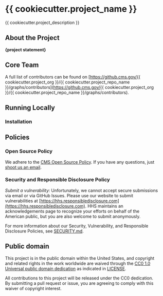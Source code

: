 # {{ cookiecutter.project_name }}

{{ cookiecutter.project_description }}

## About the Project
**{project statement}**

<!--- 
### Project Vision
**{project vision}** -->

<!-- 
### Project Mission
**{project mission}** -->

<!-- 
### Agency Mission
TODO: Recommended to include since this is an agency-led project -->

<!-- 
### Team Mission
TODO: Recommended to include since this is an agency-led project -->

## Core Team
A full list of contributors can be found on [https://github.cms.gov/{{ cookiecutter.project_org }}/{{ cookiecutter.project_repo_name }}/graphs/contributors](https://github.cms.gov/{{ cookiecutter.project_org }}/{{ cookiecutter.project_repo_name }}/graphs/contributors).

<!--
## Documentation Index

TODO: This is a like a 'table of contents" for your documentation. Tier 0/1 projects with simple README.md files without many sections may or may not need this, but it is still extremely helpful to provide "bookmark" or "anchor" links to specific sections of your file to be referenced in tickets, docs, or other communication channels.

**{list of .md at top directory and descriptions}**
-->

<!--
## Repository Structure

TODO: Using the "tree -d" command can be a helpful way to generate this information, but, be sure to update it as the project evolves and changes over time.

**{list directories and descriptions}**
-->

## Running Locally

### Installation

<!--- Example Install Instructions

1. Clone the repo

    `git clone https://github.com/cmsgov/{{ cookiecutter.project_repo_name }}.git`

1. Setup your development environment

    `python -m venv venv`

1. Install project dependencies

    `pip install -r requirements.txt`

    `yarn install package.json`

1. Run the test suite
    
    `pytest tests/tox.ini`

1. Start the webserver

    `make start`

1. Visit [localhost:9001](https://localhost:9001) to view the server
-->

<!--
## Coding Style and Linters
Each application has its own linting and testing guidelines. Lint and code tests are run on each commit, so linters and tests should be run locally before commiting.
-->

<!--
## Branching Model

TODO - with example below:
This project follows [trunk-based development](https://trunkbaseddevelopment.com/), which means:

* Make small changes in [short-lived feature branches](https://trunkbaseddevelopment.com/short-lived-feature-branches/) and merge to `main` frequently.
* Be open to submitting multiple small pull requests for a single ticket (i.e. reference the same ticket across multiple pull requests).
* Treat each change you merge to `main` as immediately deployable to production. Do not merge changes that depend on subsequent changes you plan to make, even if you plan to make those changes shortly.
* Ticket any unfinished or partially finished work.
* Tests should be written for changes introduced, and adhere to the text percentage threshold determined by the project.

This project uses **continuous deployment** using [Github Actions](https://github.com/features/actions) which is configured in the [./github/worfklows](.github/workflows) directory.

Pull-requests are merged to `main` and the changes are immediately deployed to the development environment. Releases are created to push changes to production.
-->

<!--
## Community
The **{project name}** team is taking a community-first and open source approach to the product development of this tool. We believe government software should be made in the open and be built and licensed such that anyone can download the code, run it themselves without paying money to third parties or using proprietary software, and use it as they will.

We know that we can learn from a wide variety of communities, including those who will use or will be impacted by the tool, who are experts in technology, or who have experience with similar technologies deployed in other spaces. We are dedicated to creating forums for continuous conversation and feedback to help shape the design and development of the tool.

We also recognize capacity building as a key part of involving a diverse open source community. We are doing our best to use accessible language, provide technical and process documents, and offer support to community members with a wide variety of backgrounds and skillsets.
-->

<!--
### Community Guidelines
Principles and guidelines for participating in our open source community are can be found in [COMMUNITY_GUIDELINES.md](COMMUNITY_GUIDELINES.md). Please read them before joining or starting a conversation in this repo or one of the channels listed below. All community members and participants are expected to adhere to the community guidelines and code of conduct when participating in community spaces including: code repositories, communication channels and venues, and events.
-->

<!--
## Glossary
Information about terminology and acronyms used in this documentation may be found in [GLOSSARY.md](GLOSSARY.md).
-->

## Policies

### Open Source Policy

We adhere to the [CMS Open Source
Policy](https://github.com/CMSGov/cms-open-source-policy). If you have any
questions, just [shoot us an email](mailto:opensource@cms.hhs.gov).

### Security and Responsible Disclosure Policy

*Submit a vulnerability:* Unfortunately, we cannot accept secure submissions via
email or via GitHub Issues. Please use our website to submit vulnerabilities at
[https://hhs.responsibledisclosure.com](https://hhs.responsibledisclosure.com).
HHS maintains an acknowledgements page to recognize your efforts on behalf of
the American public, but you are also welcome to submit anonymously.

For more information about our Security, Vulnerability, and Responsible Disclosure Policies, see [SECURITY.md](SECURITY.md).

## Public domain

This project is in the public domain within the United States, and copyright and related rights in the work worldwide are waived through the [CC0 1.0 Universal public domain dedication](https://creativecommons.org/publicdomain/zero/1.0/) as indicated in [LICENSE](LICENSE).

All contributions to this project will be released under the CC0 dedication. By submitting a pull request or issue, you are agreeing to comply with this waiver of copyright interest.